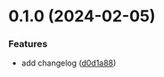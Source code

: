 # 0.1.0 (2024-02-05)


### Features

* add changelog ([d0d1a88](https://github.com/mattritter2003/greetings-ci/commit/d0d1a88ea7f2b27a5a1faeb0899a0579920b1b3e))



